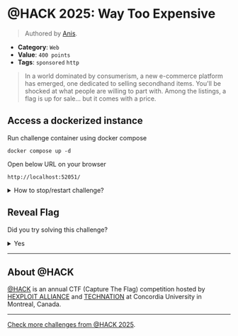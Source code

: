 # @HACK 2025: Way Too Expensive

> Authored by [Anis](https://github.com/AnixPasBesoin).

- **Category**: `Web`
- **Value**: `400 points`
- **Tags**: `sponsored` `http`

> In a world dominated by consumerism, a new e-commerce platform has emerged, one dedicated to selling secondhand items.
> You'll be shocked at what people are willing to part with. Among the listings, a flag is up for sale... but it comes with a price.
> 

## Access a dockerized instance

Run challenge container using docker compose
```
docker compose up -d
```
Open below URL on your browser
```
http://localhost:52051/
```
<details>
<summary>
How to stop/restart challenge?
</summary>

To stop the challenge run
```
docker compose stop
```
To restart the challenge run
```
docker compose restart
```

</details>


## Reveal Flag

Did you try solving this challenge?
<details>
<summary>
Yes
</summary>

Did you **REALLY** try solving this challenge?

<details>
<summary>
Yes, I promise!
</summary>

Flag: `ATHACKCTF{R4ce_R4ce_R4ce_C0nditi0n5}`

</details>
</details>


---

## About @HACK
[@HACK](https://athackctf.com/) is an annual CTF (Capture The Flag) competition hosted by [HEXPLOIT ALLIANCE](https://hexploit-alliance.com/) and [TECHNATION](https://technationcanada.ca/) at Concordia University in Montreal, Canada.

---
[Check more challenges from @HACK 2025](https://github.com/athack-ctf/AtHackCTF-2025-Challenges).